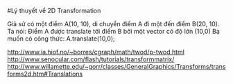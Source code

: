 #Lý thuyết về 2D Transformation 

Giả sử có một điểm A(10, 10), di chuyển điểm A đi một đến điểm B(20, 10). Ta nói:
Điểm A được translate tới điểm B bởi một vector có độ lớn (10,0)
Bạ muốn có công thức:
A.translate(10,0);


http://www.ia.hiof.no/~borres/cgraph/math/twod/p-twod.html
http://www.senocular.com/flash/tutorials/transformmatrix/
http://www.willamette.edu/~gorr/classes/GeneralGraphics/Transforms/transforms2d.htm#Translations
